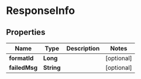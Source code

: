 

# ResponseInfo


## Properties

Name | Type | Description | Notes
------------ | ------------- | ------------- | -------------
**formatId** | **Long** |  |  [optional]
**failedMsg** | **String** |  |  [optional]



